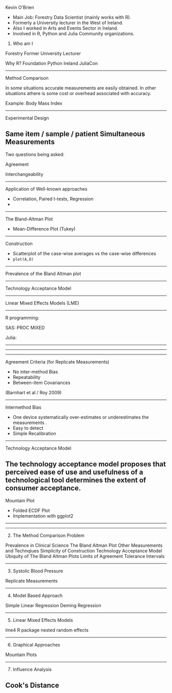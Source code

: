 
Kevin O'Brien 

* Main Job: Forestry Data Scientist (mainly works with R).
* Formerly a University lecturer in the West of Ireland.
* Also I worked in Arts and Events Sector in Ireland.
* Involved in R, Python and Julia Community organizations.

1. Who am I

Forestry 
Former University Lecturer

Why R? Foundation
Python Ireland
JuliaCon 



-----------------------------------------------------------------

Method Comparison

In some situations accurate measurements are easily obtained.
In other situations athere is some cost or overhead associated with accuracy.

Example: Body Mass Index

-----------------------------------------------------------------
Experimental Design

Same item / sample / patient
Simultaneous Measurements
-----------------------------------------------------------------
Two questions being asked:

Agreement

Interchangeability

-----------------------------------------------------------------
Application of Well-known approaches

* Correlation, Paired t-tests, Regression
* 

-----------------------------------------------------------------
The Bland-Altman Plot

* Mean-Difference Plot (Tukey)


-----------------------------------------------------------------
Construction

* Scatterplot of the case-wise averages vs the case-wise differences
* ``plot(A,D)``

-----------------------------------------------------------------
Prevalence of the Bland Altman plot




-----------------------------------------------------------------
Technology Acceptance Model


-----------------------------------------------------------------

Linear Mixed Effects Models (LME)


-----------------------------------------------------------------

R programming:

SAS: PROC MIXED

Julia:


-----------------------------------------------------------------

--------------------------------------


--------------------------------------

Agreement Criteria (for Replicate Measurements)

* No inter-method Bias
* Repeatability
* Between-item Covariances


(Barnhart et al / Roy 2009)

--------------------------------------
Intermethod Bias 
- One device systematically over-estimates or underestimates the measurements .
- Easy to detect 
- Simple Recalibration

---------------------------------------

Technology Acceptance Model


The technology acceptance model proposes that perceived ease of use and usefulness of a technological tool determines the extent of consumer acceptance.
----------------------------------------

Mountain Plot
 - Folded ECDF Plot
 - Implementation with ggplot2
 
----------------------------------------
---------------------------------------------

2. The Method Comparison Problem

Prevalence in Clinical Science
The Bland Altman Plot
Other Measurements and Technqiues
Simplicity of Construction
Technology Acceptance Model
Ubiquity of The Bland Altman Plots
Limits of Agreement 
Tolerance Intervals

-----------------------------------------------

3. Systolic Blood Pressure 

Replicate Measurements

-----------------------------------------------

4. Model Based Approach

Simple Linear Regression
Deming Regression

------------------------------------------------
5. Linear Mixed Effects Models

lme4 R package
nested random effects

------------------------------------------------

6. Graphical Approaches

Mountain Plots

------------------------------------------------

7. Influence Analysis

Cook's Distance
-------------------------------------------------
